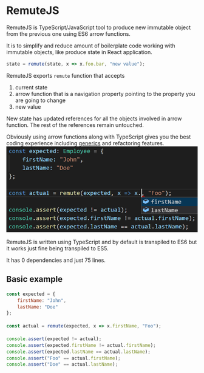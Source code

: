 # RemuteJS
RemuteJS is TypeScript/JavaScript tool to produce new immutable object from the previous one using ES6 arrow functions.

It is to simplify and reduce amount of boilerplate code working with immutable objects, like produce state in React application.

```js
state = remute(state, x => x.foo.bar, "new value");
```
RemuteJS exports `remute` function that accepts 
1. current state 
2. arrow function that is a navigation property pointing to the property you are going to change
3. new value

New state has updated references for all the objects involved in arrow function. The rest of the references remain untouched. 

Obviously using arrow functions along with TypeScript gives you the best coding experience including [generics](https://www.typescriptlang.org/docs/handbook/generics.html) and refactoring features.
![Alt text](/assets/coding.png "Coding is cool with RemuteJS")

RemuteJS is written using TypeScript and by default is transpiled to ES6 but it works just fine being transpiled to ES5.

It has 0 dependencies and just 75 lines.

## Basic example
```js
const expected = {
    firstName: "John",
    lastName: "Doe"
};

const actual = remute(expected, x => x.firstName, "Foo");

console.assert(expected != actual);
console.assert(expected.firstName != actual.firstName);
console.assert(expected.lastName == actual.lastName);
console.assert("Foo" == actual.firstName);
console.assert("Doe" == actual.lastName);
```
